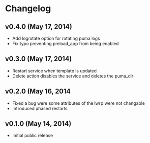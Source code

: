 # Changelog

## v0.4.0 (May 17, 2014)

* Add logrotate option for rotating puma logs
* Fix typo preventing preload_app from being enabled

## v0.3.0 (May 17, 2014)

* Restart service when template is updated
* Delete action disables the service and deletes the puma_dir

## v0.2.0 (May 16, 2014

* Fixed a bug were some attributes of the lwrp were not changable
* Introduced phased restarts

## v0.1.0 (May 14, 2014)

* Initial public release
